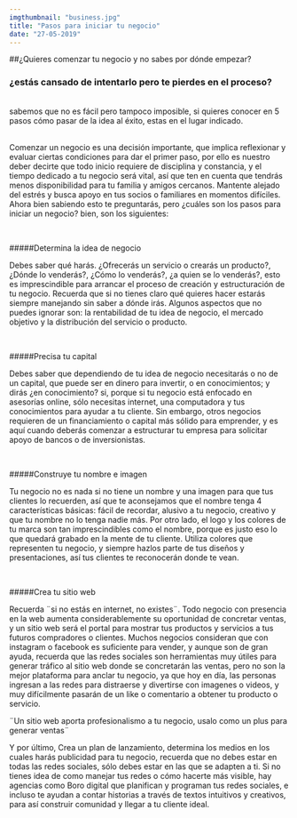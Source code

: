 ```yaml
---
imgthumbnail: "business.jpg"
title: "Pasos para iniciar tu negocio"
date: "27-05-2019"
---
```


##¿Quieres comenzar tu negocio y no sabes por dónde empezar?
### ¿estás cansado de intentarlo pero te pierdes en el proceso?

<br />
sabemos que no es fácil pero tampoco imposible, si quieres conocer en 5 pasos cómo pasar de la idea al éxito, estas en el lugar indicado. 
<br />
<br />

Comenzar un negocio es una decisión importante, que implica reflexionar y evaluar ciertas condiciones para dar el primer paso, por ello es nuestro deber decirte que todo inicio requiere de disciplina y constancia, y el tiempo dedicado a tu negocio será vital, así que ten en cuenta que tendrás menos disponibilidad para tu familia y amigos cercanos. Mantente alejado del estrés y busca apoyo en tus socios o familiares en momentos difíciles. Ahora bien sabiendo esto te preguntarás, pero ¿cuáles son los pasos para iniciar un negocio? bien, son los siguientes:

<br/>

#####Determina la idea de negocio
<br/>

Debes saber qué harás. ¿Ofrecerás un servicio o crearás un producto?, ¿Dónde lo venderás?, ¿Cómo lo venderás?, ¿a quien se lo venderás?, esto es imprescindible para arrancar el proceso de creación y estructuración de tu negocio. Recuerda que si no tienes claro qué quieres hacer estarás siempre manejando sin saber a dónde irás. Algunos aspectos que no puedes ignorar son: la rentabilidad de tu idea de negocio, el mercado objetivo y la distribución del servicio o producto. 

<br/>

#####Precisa tu capital
<br/>

Debes saber que dependiendo de tu idea de negocio necesitarás o no de un capital, que puede ser en dinero para invertir, o en conocimientos; y dirás ¿en conocimiento? si, porque si tu negocio está enfocado en asesorías online, sólo necesitas internet, una computadora y tus conocimientos para ayudar a tu cliente. Sin embargo, otros negocios requieren de un financiamiento o capital más sólido para emprender, y es aquí cuando deberás comenzar a estructurar tu empresa para solicitar apoyo de bancos o de inversionistas. 

<br/>

#####Construye tu nombre e imagen 
<br/>

Tu negocio no es nada si no tiene un nombre y una imagen para que tus clientes lo recuerden, así que te aconsejamos que el nombre tenga 4 características básicas: fácil de recordar, alusivo a tu negocio, creativo y que tu nombre no lo tenga nadie más.  Por otro lado, el logo y los colores de tu marca son tan imprescindibles como el nombre, porque es justo eso lo que quedará grabado en la mente de tu cliente. Utiliza colores que representen tu negocio, y siempre hazlos parte de tus diseños y presentaciones, así tus clientes te reconocerán donde te vean.

<br/>

#####Crea tu sitio web
<br/>

Recuerda ¨si no estás en internet, no existes¨. Todo negocio con presencia en la web aumenta considerablemente su oportunidad de concretar ventas, y un sitio web será el portal para mostrar tus productos y servicios a tus futuros compradores o clientes. Muchos negocios consideran que con instagram o facebook es suficiente para vender, y aunque son de gran ayuda, recuerda que las redes sociales son herramientas muy útiles para generar tráfico al sitio web donde se concretarán las ventas, pero no son la mejor plataforma para anclar tu negocio, ya que  hoy en día, las personas ingresan a las redes para distraerse y divertirse con imagenes o videos, y muy difícilmente pasarán de un like o comentario a obtener tu producto o servicio. 

¨Un sitio web aporta profesionalismo a tu negocio, usalo como un plus para generar ventas¨

Y por último, Crea un plan de lanzamiento, determina los medios en los cuales harás publicidad para tu negocio, recuerda que no debes estar en todas las redes sociales, sólo debes estar en las que se adapten a ti. Si no tienes idea de como manejar tus redes o cómo hacerte más visible, hay agencias como Boro digital que planifican y programan tus redes sociales, e incluso te ayudan a contar historias a través de textos intuitivos y creativos, para así construir comunidad y llegar a tu cliente ideal.
